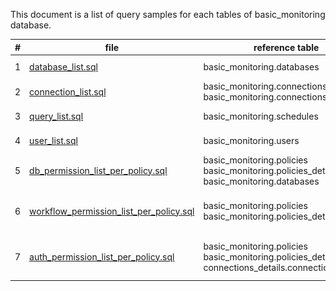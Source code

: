 This document is a list of query samples for each tables of basic_monitoring database.

| # | file | reference table | description | result |
|----|----|----|----|----|
| 1 | [database_list.sql](database_list.sql) | basic_monitoring.databases | extract a list of Databases | ![](images/1.png)|
| 2 | [connection_list.sql](connection_list.sql)| basic_monitoring.connections <br> basic_monitoring.connections_details| extract a list of Authentications | ![](images/2.png) |
| 3 | [query_list.sql](query_list.sql) | basic_monitoring.schedules | extract a list of Saved Queries | ![](images/3.png) |
| 4 | [user_list.sql](user_list.sql) | basic_monitoring.users | extract a list of Users | ![](images/4.png) |
| 5 | [db_permission_list_per_policy.sql](db_permission_list_per_policy.sql) | basic_monitoring.policies <br> basic_monitoring.policies_detail <br> basic_monitoring.databases| extract a list of db permission per policy | ![](images/5.png) |
| 6 | [workflow_permission_list_per_policy.sql](workflow_permission_list_per_policy.sql) | basic_monitoring.policies <br> basic_monitoring.policies_detail | extract a list of workflow permission per policy | ![](images/6.png) |
| 7 | [auth_permission_list_per_policy.sql](auth_permission_list_per_policy.sql) | basic_monitoring.policies <br> basic_monitoring.policies_detail <br> connections_details.connections_details | extract a list of auth permission per policy | ![](images/7.png) |